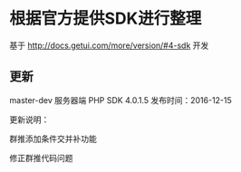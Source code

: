 # 根据官方提供SDK进行整理

基于 http://docs.getui.com/more/version/#4-sdk 开发


## 更新

 master-dev
 服务器端 PHP SDK 4.0.1.5 发布时间：2016-12-15

 更新说明：

 群推添加条件交并补功能

 修正群推代码问题
